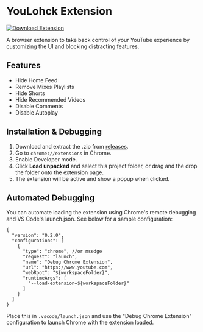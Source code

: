 # YouLohck Extension

[![Download Extension](https://img.shields.io/badge/Download-Release-blue?logo=google-chrome)](https://github.com/slackers-collective/youtube-automix/releases/latest)

A browser extension to take back control of your YouTube experience by customizing the UI and blocking distracting features.

## Features

- Hide Home Feed
- Remove Mixes Playlists
- Hide Shorts
- Hide Recommended Videos
- Disable Comments
- Disable Autoplay

## Installation & Debugging

1. Download and extract the .zip from [releases](https://github.com/slackers-collective/youtube-automix/releases/latest).
2.  Go to `chrome://extensions` in Chrome.
3. Enable Developer mode.
4. Click **Load unpacked** and select this project folder, or drag and the drop the folder onto the extension page.
5. The extension will be active and show a popup when clicked.

## Automated Debugging

You can automate loading the extension using Chrome's remote debugging and VS Code's launch.json. See below for a sample configuration:

```
{
  "version": "0.2.0",
  "configurations": [
    {
      "type": "chrome", //or msedge
      "request": "launch",
      "name": "Debug Chrome Extension",
      "url": "https://www.youtube.com",
      "webRoot": "${workspaceFolder}",
      "runtimeArgs": [
        "--load-extension=${workspaceFolder}"
      ]
    }
  ]
}
```

Place this in `.vscode/launch.json` and use the "Debug Chrome Extension" configuration to launch Chrome with the extension loaded.
